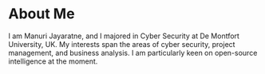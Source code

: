 # About Me


I am Manuri Jayaratne, and I majored in Cyber Security at De Montfort University, UK. My interests span the areas of cyber security, project management, and business analysis. I am particularly keen on open-source intelligence at the moment.
